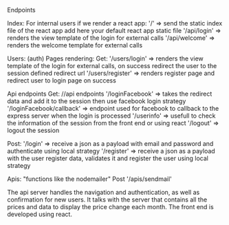 Endpoints

Index:
For internal users if we render a react app:
'/' => send the static index file of the react app add here your default react app static file
'/api/login' => renders the view template of the login for external calls
'/api/welcome' => renders the welcome template for external calls


Users: (auth)
Pages rendering:
Get:
'/users/login' => renders the view template of the login for external calls, on success redirect the user to the session defined redirect url
'/users/register' => renders register page and redirect user to login page on success

Api endpoints
Get:
//api endpoints
'/loginFacebook' => takes the redirect data and add it to the session then use facebook login strategy
'/loginFacebook/callback' => endpoint used for facebook to callback to the express server when the login is processed
'/userinfo' => usefull to check the information of the session from the front end or using react
'/logout' => logout the session

Post:
'/login' => receive a json as a payload with email and password and authenticate using local strategy
'/register' => receive a json as a payload with the user register data, validates it and register the user using local strategy

Apis: "functions like the nodemailer"
Post
'/apis/sendmail'

The api server handles the navigation and authentication, as well as confirmation for new users. It talks with the server that contains all the prices and data to display the price change each month.
The front end is developed using react.
